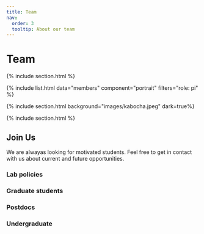 ```yaml
---
title: Team
nav:
  order: 3
  tooltip: About our team
---
```


# <i class="fas fa-users"></i>Team

{% include section.html %}

{%
  include list.html
  data="members"
  component="portrait"
  filters="role: pi"
%}

{% include section.html background="images/kabocha.jpeg" dark=true%}

{% include section.html %}

## Join Us 


We are alwayas looking for motivated students. Feel free to get in contact with us about current and future opportunities.

### Lab policies


### Graduate students


### Postdocs

### Undergraduate

